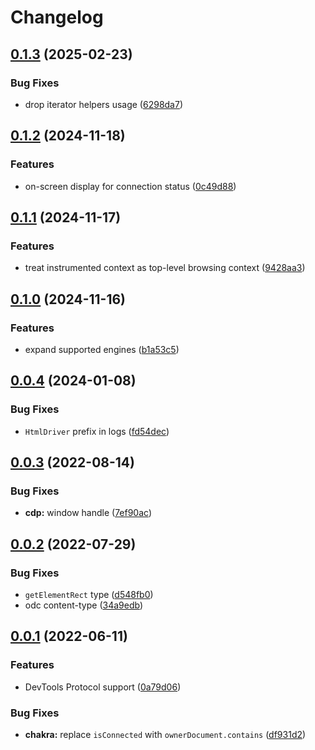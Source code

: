 # Changelog

## [0.1.3](https://github.com/dlenroc/appium-html-driver/compare/v0.1.2...v0.1.3) (2025-02-23)


### Bug Fixes

* drop iterator helpers usage ([6298da7](https://github.com/dlenroc/appium-html-driver/commit/6298da78db99a20488a0d87a10f56749359ddadd))

## [0.1.2](https://github.com/dlenroc/appium-html-driver/compare/v0.1.1...v0.1.2) (2024-11-18)


### Features

* on-screen display for connection status ([0c49d88](https://github.com/dlenroc/appium-html-driver/commit/0c49d880d6c1d6cbcfcb39c7c5eeb877bdfac7ce))

## [0.1.1](https://github.com/dlenroc/appium-html-driver/compare/v0.1.0...v0.1.1) (2024-11-17)


### Features

* treat instrumented context as top-level browsing context ([9428aa3](https://github.com/dlenroc/appium-html-driver/commit/9428aa32ebfeb491a1e61c24656b66a0a581cf6b))

## [0.1.0](https://github.com/dlenroc/appium-html-driver/compare/v0.0.4...v0.1.0) (2024-11-16)


### Features

* expand supported engines ([b1a53c5](https://github.com/dlenroc/appium-html-driver/commit/b1a53c5c101b3aeba0353f9b78cca708b4adee01))

## [0.0.4](https://github.com/dlenroc/appium-html-driver/compare/v0.0.3...v0.0.4) (2024-01-08)


### Bug Fixes

* `HtmlDriver` prefix in logs ([fd54dec](https://github.com/dlenroc/appium-html-driver/commit/fd54dec03bd95a3127e0b0f8a57c24a08d68ec6f))

## [0.0.3](https://github.com/dlenroc/appium-html-driver/compare/v0.0.2...v0.0.3) (2022-08-14)


### Bug Fixes

* **cdp:** window handle ([7ef90ac](https://github.com/dlenroc/appium-html-driver/commit/7ef90aca7007398edbf002fadb37e93aeb67485b))

## [0.0.2](https://github.com/dlenroc/appium-html-driver/compare/v0.0.1...v0.0.2) (2022-07-29)


### Bug Fixes

* `getElementRect` type ([d548fb0](https://github.com/dlenroc/appium-html-driver/commit/d548fb0bc66021ff79cc8ad3e138f3eff5a1e7c2))
* odc content-type ([34a9edb](https://github.com/dlenroc/appium-html-driver/commit/34a9edbce114fa85c21459e31b162ce870824293))

## [0.0.1](https://github.com/dlenroc/appium-html-driver/compare/v0.0.0...v0.0.1) (2022-06-11)


### Features

* DevTools Protocol support ([0a79d06](https://github.com/dlenroc/appium-html-driver/commit/0a79d06d146770964c55b711d91d08f1b92155cb))


### Bug Fixes

* **chakra:** replace `isConnected` with `ownerDocument.contains` ([df931d2](https://github.com/dlenroc/appium-html-driver/commit/df931d2e51ce251f2b97811ca907f7dcbeeaca31))

